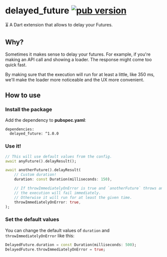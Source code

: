 # delayed_future [![pub version][pub-version-img]][pub-version-url]

⏳ A Dart extension that allows to delay your Futures.

## Why?

Sometimes it makes sense to delay your futures. For example, if you're making an API call and showing a loader. The response might come too quick fast.

By making sure that the execution will run for at least a little, like 350 ms, we'll make the loader more noticeable and the UX more convenient.

## How to use

### Install the package

Add the dependency to **pubspec.yaml**:

```
dependencies:
  delayed_future: ^1.0.0
```

### Use it!

```dart
// This will use default values from the config.
await anyFuture().delayResult();

await anotherFuture().delayResult(
    // Custom duration!
    duration: const Duration(milliseconds: 150),

    // If throwImmediatelyOnError is true and `anotherFuture` throws an exception,
    // the execution will fail immediately.
    // Otherwise it will run for at least the given time.
    throwImmediatelyOnError: true,
);
```

### Set the default values

You can change the default values of `duration` and `throwImmediatelyOnError` like this:

```dart
DelayedFuture.duration = const Duration(milliseconds: 500);
DelayedFuture.throwImmediatelyOnError = true;
```

<!-- References -->
[pub-version-img]: https://img.shields.io/badge/pub-v1.0.2-0175c2?logo=dart
[pub-version-url]: https://pub.dev/packages/delayed_future